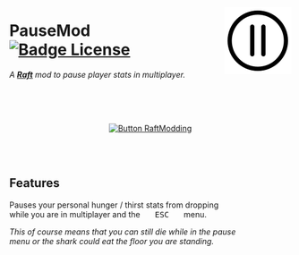 

<div align = right>

<img
    src = 'Source/icon.png'
    align = right
    width = 120
/>

</div>

# PauseMod   [![Badge License]][License]

*A **[Raft]** mod to pause player stats in multiplayer.*


<br>
<br>
<br>

<div align = center>

[![Button RaftModding]][RaftModding]

</div>

<br>
<br>

## Features

Pauses your personal hunger / thirst stats from dropping <br>
while you are in multiplayer and the  <kbd>  ESC  </kbd>  menu.

*This of course means that you can still die while in the pause* <br>
*menu or the shark could eat the floor you are standing.*

<br>


<!----------------------------------------------------------------------------->

[RaftModding]: https://www.raftmodding.com/mods/pausemod
[Raft]: https://raft-game.com/

[License]: LICENSE


<!----------------------------------[ Badges ]--------------------------------->

[Badge License]: https://img.shields.io/badge/License-AGPL3-015d93.svg?style=for-the-badge&labelColor=blue


<!---------------------------------[ Buttons ]--------------------------------->

[Button RaftModding]: https://img.shields.io/badge/RaftModding-3498db?style=for-the-badge&logoColor=white&logo=Wireshark
